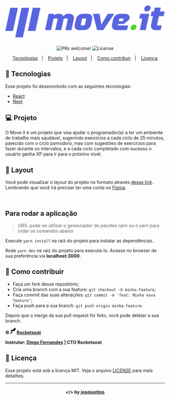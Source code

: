 <h1 align="center">
    <img alt="Move.it logo" src="readme-images/logo-full.svg" width="600px" />
</h1>

<p align="center">
 <img src="https://img.shields.io/static/v1?label=PRs&message=welcome&color=7159c1&labelColor=000000" alt="PRs welcome!" />

  <img alt="License" src="https://img.shields.io/static/v1?label=license&message=MIT&color=7159c1&labelColor=000000">
</p>

<p align="center">
  <a href="#rocket-tecnologias">Tecnologias</a>&nbsp;&nbsp;&nbsp;|&nbsp;&nbsp;&nbsp;
  <a href="#-projeto">Projeto</a>&nbsp;&nbsp;&nbsp;|&nbsp;&nbsp;&nbsp;
  <a href="#-layout">Layout</a>&nbsp;&nbsp;&nbsp;|&nbsp;&nbsp;&nbsp;
  <!-- <a href="#-telas">Telas</a>&nbsp;&nbsp;&nbsp;|&nbsp;&nbsp;&nbsp; -->
  <a href="#-como-contribuir">Como contribuir</a>&nbsp;&nbsp;&nbsp;|&nbsp;&nbsp;&nbsp;
  <a href="#memo-licença">Licença</a>
</p>

## :rocket: Tecnologias

Esse projeto foi desenvolvido com as seguintes tecnologias:

- [React](https://reactjs.org)
- [Next](https://nextjs.org/)

## 💻 Projeto

O Move it é um projeto que visa ajudar o programador(a) a ter um ambiente de trabalho mais saudável, sugerindo exercícios a cada ciclo de 25 minutos, parecido com o ciclo pomodoro, mas com sugestões de exercícios para fazer durante os intervalos, e a cada ciclo completado com sucesso o usuário ganha XP para ir para o próximo nível.

## 🔖 Layout

Você pode visualizar o layout do projeto no formato através [desse link](https://www.figma.com/file/8zvp1Dw1suVo2CkIz4Ir9b/Move.it-1.0?node-id=160%3A2761). Lembrando que você irá precisar ter uma conta no [Figma](http://figma.com/).

<!-- ## 🌆 Telas -->

<p align="center">
    <img alt="" title="" src="imgs/print1.png">
    <img alt="" title="" src="imgs/print2.png">
    <img alt="" title="" src="imgs/print3.png">
</p>

## Para rodar a aplicação

> OBS: pode-se utilizar o gerenciador de pacotes npm ou o yarn para rodar os comandos abaixo

Execute ```yarn install``` na raiz do projeto para instalar as dependências.

Rode ```yarn dev``` na raiz do projeto para executá-lo. Acesse no browser de sua preferência via **localhost:3000**.

## 🤔 Como contribuir

- Faça um fork desse repositório;
- Cria uma branch com a sua feature: `git checkout -b minha-feature`;
- Faça commit das suas alterações: `git commit -m 'feat: Minha nova feature'`;
- Faça push para a sua branch: `git push origin minha-feature`.

Depois que o merge da sua pull request for feito, você pode deletar a sua branch.

**&copy; <img src="readme-images/rocketseat.svg" alt="rocketseat" height="20"> [Rocketseat](https://rocketseat.com.br/)**

**Instrutor: [Diego Fernandes](https://github.com/diego3g) | CTO Rocketseat**

## :memo: Licença

Esse projeto está sob a licença MIT. Veja o arquivo [LICENSE](LICENSE.md) para mais detalhes.

---

<h4 align="center"> <em>&lt;/&gt;</em> by <a href="https://github.com/josejustino" target="_blank">josejustino</a> </h4>
